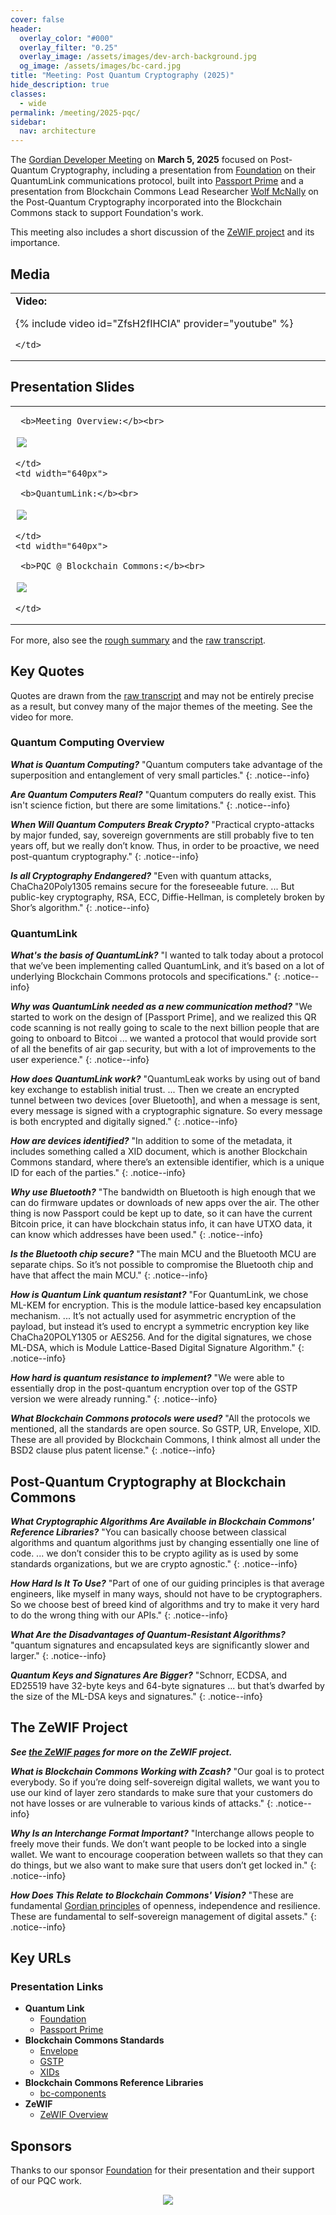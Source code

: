 ```yaml
---
cover: false
header:
  overlay_color: "#000"
  overlay_filter: "0.25"
  overlay_image: /assets/images/dev-arch-background.jpg
  og_image: /assets/images/bc-card.jpg
title: "Meeting: Post Quantum Cryptography (2025)"
hide_description: true
classes:
  - wide
permalink: /meeting/2025-pqc/
sidebar:
  nav: architecture
---
```


The [Gordian Developer Meeting](https://www.blockchaincommons.com/subscribe/#gordian-developers) on **March 5, 2025** focused on Post-Quantum Cryptography, including a presentation from [Foundation](https://foundation.xyz/) on their QuantumLink communications protocol, built into [Passport Prime](https://foundation.xyz/buy-passport-prime/) and a presentation from Blockchain Commons Lead Researcher [Wolf McNally](https://wolfmcnally.com/) on the Post-Quantum Cryptography incorporated into the Blockchain Commons stack to support Foundation's work.

This meeting also includes a short discussion of the [ZeWIF project](/chains/zcash/zewif) and its importance.

## Media

<table width="100%">
  <tr>
    <td width="640px">
      <b>Video:</b>

{% include video id="ZfsH2fIHCIA" provider="youtube" %}

    </td>
  </tr>
</table>

## Presentation Slides

<table width="100%">
  <tr>
    <td width="640px">

     <b>Meeting Overview:</b><br>

<a href="/assets/pdfs/202503-pqc-overview.pdf"><img src="/assets/pdfs/202503-pqc-overview.jpg" style="border:2px solid white"></a>

    </td>
    <td width="640px">

     <b>QuantumLink:</b><br>

<a href="/assets/pdfs/202503-quantumlink.pdf"><img src="/assets/pdfs/202503-quantumlink.jpg" style="border:2px solid white"></a>

    </td>
    <td width="640px">

     <b>PQC @ Blockchain Commons:</b><br>

<a href="/assets/pdfs/202503-pqc-bc.pdf"><img src="/assets/pdfs/202503-pqc-bc.jpg" style="border:2px solid white"></a>

    </td>
  </tr>
</table>

For more, also see the [rough summary](/meeting/2025-pqc/summary/) and the [raw transcript](/meeting/2025-pqc/transcript/).

## Key Quotes

Quotes are drawn from the [raw transcript](/meeting/2025-pqc/transcript/) and may not be entirely precise as a result, but convey many of the major themes of the meeting. See the video for more.

### Quantum Computing Overview

***What is Quantum Computing?*** "Quantum computers take advantage of the superposition and entanglement of very small particles."
{: .notice--info}

***Are Quantum Computers Real?*** "Quantum computers do really exist. This isn't science fiction, but there are some limitations."
{: .notice--info}

***When Will Quantum Computers Break Crypto?*** "Practical crypto-attacks by major funded, say, sovereign governments are still probably five to ten years off, but we really don’t know. Thus, in order to be proactive, we need post-quantum cryptography."
{: .notice--info}

***Is all Cryptography Endangered?*** "Even with quantum attacks, ChaCha20Poly1305 remains secure for the foreseeable future. ... But public-key cryptography, RSA, ECC, Diffie-Hellman, is completely broken by Shor’s algorithm."
{: .notice--info}

### QuantumLink

***What's the basis of QuantumLink?*** "I wanted to talk today about a protocol that we’ve been implementing called QuantumLink, and it’s based on a lot of underlying Blockchain Commons protocols and specifications."
{: .notice--info}

***Why was QuantumLink needed as a new communication method?*** "We started to work on the design of [Passport Prime], and we realized this QR code scanning is not really going to scale to the next billion people that are going to onboard to Bitcoi ... we wanted a protocol that would provide sort of all the benefits of air gap security, but with a lot of improvements to the user experience."
{: .notice--info}

***How does QuantumLink work?*** "QuantumLeak works by using out of band key exchange to establish initial trust. ... Then we create an encrypted tunnel between two devices [over Bluetooth], and when a message is sent, every message is signed with a cryptographic signature. So every message is both encrypted and digitally signed."
{: .notice--info}

***How are devices identified?*** "In addition to some of the metadata, it includes something called a XID document, which is another Blockchain Commons standard, where there’s an extensible identifier, which is a unique ID for each of the parties."
{: .notice--info}

***Why use Bluetooth?*** "The bandwidth on Bluetooth is high enough that we can do firmware updates or downloads of new apps over the air. The other thing is now Passport could be kept up to date, so it can have the current Bitcoin price, it can have blockchain status info, it can have UTXO data, it can know which addresses have been used."
{: .notice--info}

***Is the Bluetooth chip secure?*** "The main MCU and the Bluetooth MCU are separate chips. So it’s not possible to compromise the Bluetooth chip and have that affect the main MCU."
{: .notice--info}

***How is Quantum Link quantum resistant?*** "For QuantumLink, we chose ML-KEM for encryption. This is the module lattice-based key encapsulation mechanism. ... It’s not actually used for asymmetric encryption of the payload, but instead it’s used to encrypt a symmetric encryption key like ChaCha20POLY1305 or AES256. And for the digital signatures, we chose ML-DSA, which is Module Lattice-Based Digital Signature Algorithm."
{: .notice--info}

***How hard is quantum resistance to implement?*** "We were able to essentially drop in the post-quantum encryption over top of the GSTP version we were already running."
{: .notice--info}

***What Blockchain Commons protocols were used?*** "All the protocols we mentioned, all the standards are open source. So GSTP, UR, Envelope, XID. These are all provided by Blockchain Commons, I think almost all under the BSD2 clause plus patent license."
{: .notice--info}

## Post-Quantum Cryptography at Blockchain Commons

***What Cryptographic Algorithms Are Available in Blockchain Commons' Reference Libraries?*** "You can basically choose between classical algorithms and quantum algorithms just by changing essentially one line of code. ... we don’t consider this to be crypto agility as is used by some standards organizations, but we are crypto agnostic."
{: .notice--info}

***How Hard Is It To Use?*** "Part of one of our guiding principles is that average engineers, like myself in many ways, should not have to be cryptographers. So we choose best of breed kind of algorithms and try to make it very hard to do the wrong thing with our APIs."
{: .notice--info}

***What Are the Disadvantages of Quantum-Resistant Algorithms?*** "quantum signatures and encapsulated keys are significantly slower and larger."
{: .notice--info}

***Quantum Keys and Signatures Are Bigger?*** "Schnorr, ECDSA, and ED25519 have 32-byte keys and 64-byte signatures ... but that’s dwarfed by the size of the ML-DSA keys and signatures."
{: .notice--info}

## The ZeWIF Project

***See [the ZeWIF pages](/chain/zcash/zewif/) for more on the ZeWIF project.***

***What is Blockchain Commons Working with Zcash?*** "Our goal is to protect everybody. So if you’re doing self-sovereign digital wallets, we want you to use our kind of layer zero standards to make sure that your customers do not have losses or are vulnerable to various kinds of attacks."
{: .notice--info}

***Why Is an Interchange Format Important?*** "Interchange allows people to freely move their funds. We don’t want people to be locked into a single wallet. We want to encourage cooperation between wallets so that they can do things, but we also want to make sure that users don’t get locked in."
{: .notice--info}

***How Does This Relate to Blockchain Commons' Vision?*** "These are fundamental [Gordian principles](https://developer.blockchaincommons.com/principles/) of openness, independence and resilience. These are fundamental to self-sovereign management of digital assets."
{: .notice--info}

## Key URLs

### Presentation Links

* **Quantum Link**
   * [Foundation](https://foundation.xyz/)
   * [Passport Prime](https://foundation.xyz/buy-passport-prime/)
* **Blockchain Commons Standards**
   * [Envelope](/envelope/)
   * [GSTP](/envelope/gstp/)
   * [XIDs](/xid/)
* **Blockchain Commons Reference Libraries**
   * [bc-components](https://github.com/BlockchainCommons/bc-components-rust)
* **ZeWIF**
   * [ZeWIF Overview](/chains/zcash/zewif/)

## Sponsors

Thanks to our sponsor [Foundation](https://foundation.xyz/) for their presentation and their support of our PQC work.

<center><a href="https://foundation.xyz//"><img src="https://www.blockchaincommons.com/images/sponsors/foundation-logo-black.png"></a></center>

